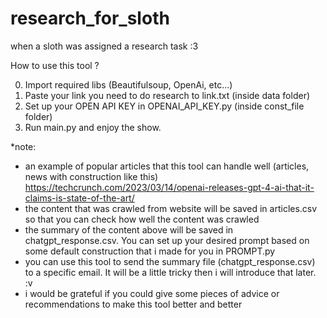 # research_for_sloth
when a sloth was assigned a research task :3

How to use this tool ?

0. Import required libs (Beautifulsoup, OpenAi, etc...)
1. Paste your link you need to do research to link.txt (inside data folder)
2. Set up your OPEN API KEY in OPENAI_API_KEY.py (inside const_file folder)
3. Run main.py and enjoy the show. 

*note: 
- an example of popular articles that this tool can handle well (articles, news with construction like this)
  https://techcrunch.com/2023/03/14/openai-releases-gpt-4-ai-that-it-claims-is-state-of-the-art/
- the content that was crawled from website will be saved in articles.csv so that you can check how well the content was crawled
- the summary of the content above will be saved in chatgpt_response.csv. You can set up your desired prompt based on some default construction that i made for you in PROMPT.py
- you can use this tool to send the summary file (chatgpt_response.csv) to a specific email. It will be a little tricky then i will introduce that later. :v
- i would be grateful if you could give some pieces of advice or recommendations to make this tool better and better
